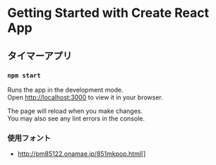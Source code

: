 # Getting Started with Create React App

## タイマーアプリ

### `npm start`

Runs the app in the development mode.\
Open [http://localhost:3000](http://localhost:3000) to view it in your browser.

The page will reload when you make changes.\
You may also see any lint errors in the console.

### 使用フォント

- <http://pm85122.onamae.jp/851mkpop.html>[]
